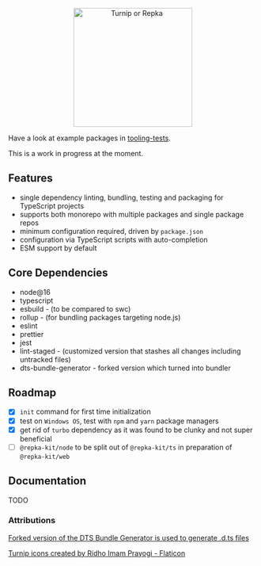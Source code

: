 <p align="center">
  <img width="240" alt="Turnip or Repka" src="https://user-images.githubusercontent.com/396623/176195581-8ffe54c2-4096-4076-853d-645553af1903.png">
</p>

Have a look at example packages in [tooling-tests](./packages/tooling-tests/).

This is a work in progress at the moment.

## Features

- single dependency linting, bundling, testing and packaging for TypeScript
  projects
- supports both monorepo with multiple packages and single package repos
- minimum configuration required, driven by `package.json`
- configuration via TypeScript scripts with auto-completion
- ESM support by default

## Core Dependencies

- node@16
- typescript
- esbuild - (to be compared to swc)
- rollup - (for bundling packages targeting node.js)
- eslint
- prettier
- jest
- lint-staged - (customized version that stashes all changes including untracked
  files)
- dts-bundle-generator - forked version which turned into bundler

## Roadmap

- [x] `init` command for first time initialization
- [x] test on `Windows OS`, test with `npm` and `yarn` package managers
- [x] get rid of `turbo` dependency as it was found to be clunky and not super
      beneficial
- [ ] `@repka-kit/node` to be split out of `@repka-kit/ts` in preparation of
      `@repka-kit/web`

## Documentation

TODO

### Attributions

<a href="https://github.com/timocov/dts-bundle-generator" title="dts-bundle-generator">Forked
version of the DTS Bundle Generator is used to generate .d.ts files</a>

<a href="https://www.flaticon.com/free-icons/turnip" title="turnip icons">Turnip
icons created by Ridho Imam Prayogi - Flaticon</a>
